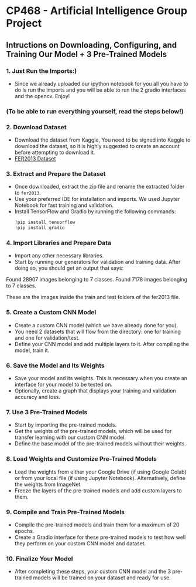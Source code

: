 # CP468 - Artificial Intelligence Group Project

## Intructions on Downloading, Configuring, and Training Our Model + 3 Pre-Trained Models

### 1. Just Run the Imports:)
- Since we already uploaded our ipython notebook for you all you have to do is run the imports and you will be able to run the 2 gradio interfaces and the opencv. Enjoy! 

### (To be able to run everything yourself, read the steps below!)

### 2. Download Dataset
- Download the dataset from Kaggle, You need to be signed into Kaggle to download the dataset, so it is highly suggested to create an account before attempting to download it.
- [FER2013 Dataset](https://www.kaggle.com/datasets/msambare/fer2013)

### 3. Extract and Prepare the Dataset
- Once downloaded, extract the zip file and rename the extracted folder to `fer2013`.
- Use your preferred IDE for installation and imports. We used Jupyter Notebook for fast training and validation.
- Install TensorFlow and Gradio by running the following commands:
  ```sh
  !pip install tensorflow
  !pip install gradio

### 4. Import Libraries and Prepare Data
- Import any other necessary libraries.
- Start by running our generators for validation and training data. After doing so, you should get an output that says:

Found 28907 images belonging to 7 classes.
Found 7178 images belonging to 7 classes.

These are the images inside the train and test folders of the fer2013 file.

### 5. Create a Custom CNN Model
- Create a custom CNN model (which we have already done for you).
- You need 2 datasets that will flow from the directory: one for training and one for validation/test.
- Define your CNN model and add multiple layers to it. After compiling the model, train it.

### 6. Save the Model and Its Weights
- Save your model and its weights. This is necessary when you create an interface for your model to be tested on.
- Optionally, create a graph that displays your training and validation accuracy and loss.

### 7. Use 3 Pre-Trained Models
- Start by importing the pre-trained models.
- Get the weights of the pre-trained models, which will be used for transfer learning with our custom CNN model.
- Define the base model of the pre-trained models without their weights.

### 8. Load Weights and Customize Pre-Trained Models
- Load the weights from either your Google Drive (if using Google Colab) or from your local file (if using Jupyter Notebook). Alternatively, define the weights from ImageNet
- Freeze the layers of the pre-trained models and add custom layers to them.

### 9. Compile and Train Pre-Trained Models
- Compile the pre-trained models and train them for a maximum of 20 epochs.
- Create a Gradio interface for these pre-trained models to test how well they perform on your custom CNN model and dataset.

### 10. Finalize Your Model
- After completing these steps, your custom CNN model and the 3 pre-trained models will be trained on your dataset and ready for use.
